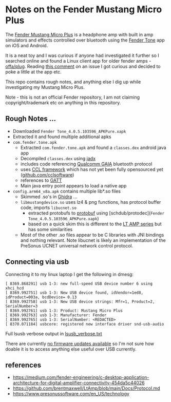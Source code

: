 # Notes on the Fender Mustang Micro Plus

The [Fender Mustang Micro Plus](https://www.fender.com/en-US/guitar-amplifiers/contemporary-digital/mustang-micro-plus/2311600000.html) is a headphone amp with built in amp simulators and effects controlled over bluetooth using the [Fender Tone](https://support.fender.com/en-US/knowledgebase/category/?id=CAT-01041) app on iOS and Android.

It is a neat toy and I was curious if anyone had investigated it further so I searched online and found a Linux client app for older fender amps - [offa/plug](https://github.com/offa/plug). Reading [this comment](https://github.com/offa/plug/issues/25#issuecomment-2420879538) on an issue I got curious and decided to poke a little at the app etc.

This repo contains rough notes, and anything else I dig up while investigating my Mustang Micro Plus.

Note - this is not an official Fender repository, I am not claiming copyright/trademark etc on anything in this repository. 

## Rough Notes ...

- Downloaded `Fender Tone_4.0.5.103596_APKPure.xapk`
- Extracted it and found multiple additional apks
 - `com.fender.tone.apk`
   - Extracted `com.fender.tone.apk` and found a `classes.dex` android java app
   - Decompiled `classes.dex` using [jadx](https://github.com/skylot/jadx)
    - includes code referencing [Qualcomm GAIA](https://cweiske.de/tagebuch/bluetooth-gaia.htm) bluetooth protocol
    - uses [CCL framework](https://ccl.devl) which has not yet been fully opensourced yet ([github.com/cclsoftware](https://github.com/cclsoftware))
    - references to [GATT](https://learn.adafruit.com/introduction-to-bluetooth-low-energy/gatt)
    - Main java entry point appears to load a native app
  - `config.arm64_v8a.apk` contains multiple lib\*.so files
    - Skimmed .so's in [Ghidra](https://ghidra-sre.org/) ...
    - `libmustangdevice.so` uses lz4 & png functions, has protocol buffer code, imports `libucnet.so` 
       - extracted protobufs to [protobuf](./protobuf) using [schdub/protodec](`Fender Tone_4.0.5.103596_APKPure.xapk`)
       - based on a quick skim this is different to the [LT AMP series](https://github.com/brentmaxwell/LtAmp/blob/main/Schema/protobuf/) but has some similarities
    - Most of the other .so files appear to be C libraries with JNI bindings and nothing relevant. Note libucnet is likely an implementation of the PreSonus UCNET universal network control protocol.

## Connecting via usb
Connecting it to my linux laptop I get the following in dmesg:
```
[ 8369.868291] usb 1-3: new full-speed USB device number 6 using xhci_hcd
[ 8369.992751] usb 1-3: New USB device found, idVendor=1ed8, idProduct=003a, bcdDevice= 0.13
[ 8369.992758] usb 1-3: New USB device strings: Mfr=1, Product=2, SerialNumber=3
[ 8369.992761] usb 1-3: Product: Mustang Micro Plus
[ 8369.992763] usb 1-3: Manufacturer: Fender
[ 8369.992765] usb 1-3: SerialNumber: <REDACTED>
[ 8370.071184] usbcore: registered new interface driver snd-usb-audio
```

Full lsusb verbose output in [lsusb\_verbose.txt](./lsusb_verbose.txt)

There are currently [no firmware updates available](https://fendercustomersupport.microsoftcrmportals.com/en-us/knowledgebase/article/KA-02267) so I'm not sure how doable it is to access anything else useful over USB currently.


## references
* https://medium.com/fender-engineering/c-desktop-application-architecture-for-digital-amplifier-connectivity-454da5c44026
* https://github.com/brentmaxwell/LtAmp/blob/main/Docs/Protocol.md
* https://www.presonussoftware.com/en_US/technology
